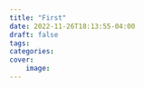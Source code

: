 ```yaml
---
title: "First"
date: 2022-11-26T18:13:55-04:00
draft: false
tags:
categories:
cover:
    image:
---
```


